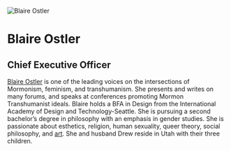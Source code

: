 ![Blaire Ostler](assets/blaire-ostler.png)
# Blaire Ostler
## Chief Executive Officer
[Blaire Ostler](http://blaireostler.blogspot.com/) is one of the leading voices on the intersections of Mormonism, feminism, and transhumanism. 
She presents and writes on many forums, and speaks at conferences promoting Mormon Transhumanist ideals. Blaire 
holds a BFA in Design from the International Academy of Design and Technology-Seattle. She is pursuing a second 
bachelor’s degree in philosophy with an emphasis in gender studies. She is passionate about esthetics, religion, 
human sexuality, queer theory, social philosophy, and [art](http://www.blaireostler.com/). She and husband Drew reside in Utah with their three 
children.
